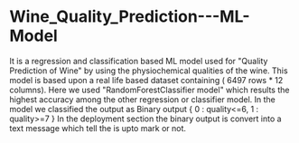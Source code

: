 # Wine_Quality_Prediction---ML-Model
It is a regression and classification based ML model used for "Quality Prediction of Wine" by using the physiochemical qualities of the wine.
This model is based upon a real life based dataset containing ( 6497 rows  * 12 columns).
Here we used "RandomForestClassifier model" which results the highest accuracy among the other regression or classifier model. 
In the model we classified the output as Binary output { 0 : quality<=6, 1 : quality>=7 }
In the deployment section the binary output is convert into a text message which tell the is upto mark or not.
